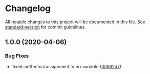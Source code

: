 # Changelog

All notable changes to this project will be documented in this file. See [standard-version](https://github.com/conventional-changelog/standard-version) for commit guidelines.

## 1.0.0 (2020-04-06)


### Bug Fixes

* fixed ineffectual assignment to err variable ([00062d7](https://github.com/marcelblijleven/goflight/commit/00062d71ce6d3d046bd700c7ca22e93a03eaf7ac))

